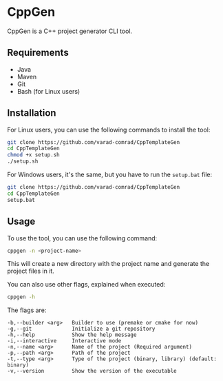 # CppGen

CppGen is a C++ project generator CLI tool. 

## Requirements

- Java
- Maven
- Git
- Bash (for Linux users)

## Installation

For Linux users, you can use the following commands to install the tool:

```bash
git clone https://github.com/varad-comrad/CppTemplateGen
cd CppTemplateGen
chmod +x setup.sh
./setup.sh
```

For Windows users, it's the same, but you have to run the `setup.bat` file:

```bash
git clone https://github.com/varad-comrad/CppTemplateGen
cd CppTemplateGen
setup.bat
```

## Usage

To use the tool, you can use the following command:

```bash
cppgen -n <project-name>
```

This will create a new directory with the project name and generate the project files in it.

You can also use other flags, explained when executed:
```bash
cppgen -h
```

The flags are:
```
-b,--builder <arg>   Builder to use (premake or cmake for now)
-g,--git             Initialize a git repository
-h,--help            Show the help message
-i,--interactive     Interactive mode
-n,--name <arg>      Name of the project (Required argument)
-p,--path <arg>      Path of the project
-t,--type <arg>      Type of the project (binary, library) (default: binary)
-v,--version         Show the version of the executable
```                                             


